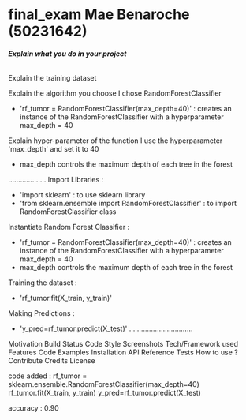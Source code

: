# final_exam Mae Benaroche (50231642)

##### Explain what you do in your project <h6>  

Explain the training dataset

Explain the algorithm you choose 
I chose RandomForestClassifier 
- 'rf_tumor = RandomForestClassifier(max_depth=40)' : creates an instance of the RandomForestClassifier with a hyperparameter max_depth = 40


Explain hyper-parameter of the function
I use the hyperparameter 'max_depth' and set it to 40
- max_depth controls the maximum depth of each tree in the forest


...................
Import Libraries :
- 'import sklearn' : to use sklearn library
- 'from sklearn.ensemble import RandomForestClassifier' : to import RandomForestClassifier class

Instantiate Random Forest Classifier :
- 'rf_tumor = RandomForestClassifier(max_depth=40)' : creates an instance of the RandomForestClassifier with a hyperparameter max_depth = 40
- max_depth controls the maximum depth of each tree in the forest

Training the dataset :
- 'rf_tumor.fit(X_train, y_train)'

Making Predictions :
- 'y_pred=rf_tumor.predict(X_test)' 
................................



Motivation
Build Status
Code Style
Screenshots
Tech/Framework used
Features
Code Examples 
Installation
API Reference 
Tests
How to use ?
Contribute
Credits
License 

code added : 
rf_tumor = sklearn.ensemble.RandomForestClassifier(max_depth=40)
rf_tumor.fit(X_train, y_train)
y_pred=rf_tumor.predict(X_test)

accuracy : 0.90
